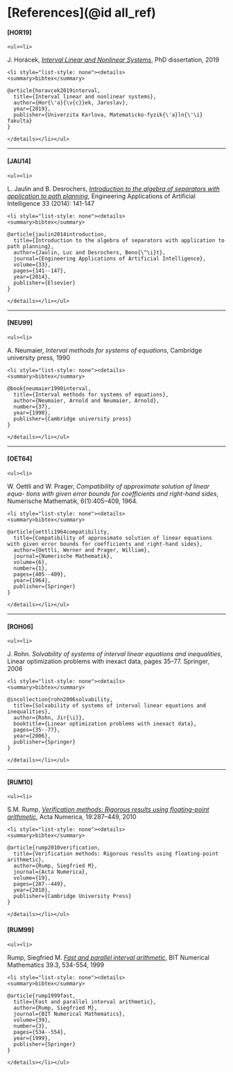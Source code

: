 # [References](@id all_ref)

#### [HOR19] 

```@raw html
<ul><li>
```
J. Horácek, [*Interval Linear and Nonlinear Systems*](https://kam.mff.cuni.cz/~horacek/source/horacek_phdthesis.pdf), PhD dissertation, 2019
```@raw html
<li style="list-style: none"><details>
<summary>bibtex</summary>
```
```
@article{horavcek2019interval,
  title={Interval linear and nonlinear systems},
  author={Hor{\'a}{\v{c}}ek, Jaroslav},
  year={2019},
  publisher={Univerzita Karlova, Matematicko-fyzik{\'a}ln{\'\i} fakulta}
}
```
```@raw html
</details></li></ul>
```
---

#### [JAU14] 

```@raw html
<ul><li>
```
L. Jaulin and B. Desrochers, [*Introduction to the algebra of separators with application to path planning*](https://www.ensta-bretagne.fr/jaulin/paper_seppath.pdf), Engineering Applications of Artificial Intelligence 33 (2014): 141-147
```@raw html
<li style="list-style: none"><details>
<summary>bibtex</summary>
```
```
@article{jaulin2014introduction,
  title={Introduction to the algebra of separators with application to path planning},
  author={Jaulin, Luc and Desrochers, Beno{\^\i}t},
  journal={Engineering Applications of Artificial Intelligence},
  volume={33},
  pages={141--147},
  year={2014},
  publisher={Elsevier}
}
```
```@raw html
</details></li></ul>
```
---

#### [NEU99]

```@raw html
<ul><li>
```
A. Neumaier, *Interval methods for systems of equations*, Cambridge university press, 1990 
```@raw html
<li style="list-style: none"><details>
<summary>bibtex</summary>
```
```
@book{neumaier1990interval,
  title={Interval methods for systems of equations},
  author={Neumaier, Arnold and Neumaier, Arnold},
  number={37},
  year={1990},
  publisher={Cambridge university press}
}
```
```@raw html
</details></li></ul>
```
---

#### [OET64]

```@raw html
<ul><li>
```
W. Oettli and W. Prager, *Compatibility of approximate solution of linear equa-
tions with given error bounds for coefficients and right-hand sides*, Numerische
Mathematik, 6(1):405–409, 1964.
```@raw html
<li style="list-style: none"><details>
<summary>bibtex</summary>
```
```
@article{oettli1964compatibility,
  title={Compatibility of approximate solution of linear equations with given error bounds for coefficients and right-hand sides},
  author={Oettli, Werner and Prager, William},
  journal={Numerische Mathematik},
  volume={6},
  number={1},
  pages={405--409},
  year={1964},
  publisher={Springer}
}
```
```@raw html
</details></li></ul>
```
---

#### [ROH06]

```@raw html
<ul><li>
```
J. Rohn. *Solvability of systems of interval linear equations and inequalities*, Linear optimization problems with inexact data, pages 35–77. Springer, 2006
```@raw html
<li style="list-style: none"><details>
<summary>bibtex</summary>
```
```
@incollection{rohn2006solvability,
  title={Solvability of systems of interval linear equations and inequalities},
  author={Rohn, Jir{\i}},
  booktitle={Linear optimization problems with inexact data},
  pages={35--77},
  year={2006},
  publisher={Springer}
}
```
```@raw html
</details></li></ul>
```
---

#### [RUM10]

```@raw html
<ul><li>
```
S.M. Rump, [*Verification methods: Rigorous results using floating-point arithmetic*](https://www.tuhh.de/ti3/paper/rump/Ru10.pdf), Acta Numerica, 19:287–449, 2010
```@raw html
<li style="list-style: none"><details>
<summary>bibtex</summary>
```
```
@article{rump2010verification,
  title={Verification methods: Rigorous results using floating-point arithmetic},
  author={Rump, Siegfried M},
  journal={Acta Numerica},
  volume={19},
  pages={287--449},
  year={2010},
  publisher={Cambridge University Press}
}
```
```@raw html
</details></li></ul>
```

#### [RUM99]

```@raw html
<ul><li>
```
Rump, Siegfried M. [*Fast and parallel interval arithmetic*](https://www.tuhh.de/ti3/paper/rump/Ru99b.pdf), BIT Numerical Mathematics 39.3, 534-554, 1999
```@raw html
<li style="list-style: none"><details>
<summary>bibtex</summary>
```
```
@article{rump1999fast,
  title={Fast and parallel interval arithmetic},
  author={Rump, Siegfried M},
  journal={BIT Numerical Mathematics},
  volume={39},
  number={3},
  pages={534--554},
  year={1999},
  publisher={Springer}
}
```
```@raw html
</details></li></ul>
```